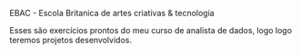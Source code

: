EBAC - Escola Britanica de artes criativas & tecnologia


Esses são exercícios prontos do meu curso de analista de dados, logo logo teremos projetos desenvolvidos.
